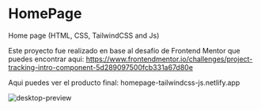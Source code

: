 # HomePage
Home page (HTML, CSS, TailwindCSS and Js)

Este proyecto fue realizado en base al desafío de Frontend Mentor que puedes encontrar aqui:
https://www.frontendmentor.io/challenges/project-tracking-intro-component-5d289097500fcb331a67d80e

Aqui puedes ver el producto final:
homepage-tailwindcss-js.netlify.app

![desktop-preview](https://github.com/VickyAzola/HomePage/assets/116470398/ed45cdc5-b77c-41c3-bfe6-9126e35660d7)
